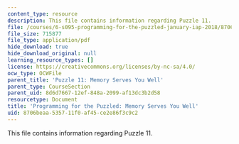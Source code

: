 ```yaml
---
content_type: resource
description: This file contains information regarding Puzzle 11.
file: /courses/6-s095-programming-for-the-puzzled-january-iap-2018/8706beaa535711f0af45ce2e86f3c9c2_MIT6_S095IAP18_Puzzle_11.pdf
file_size: 715877
file_type: application/pdf
hide_download: true
hide_download_original: null
learning_resource_types: []
license: https://creativecommons.org/licenses/by-nc-sa/4.0/
ocw_type: OCWFile
parent_title: 'Puzzle 11: Memory Serves You Well'
parent_type: CourseSection
parent_uid: 8d6d7667-12ef-848a-2099-af13dc3b2d58
resourcetype: Document
title: 'Programming for the Puzzled: Memory Serves You Well'
uid: 8706beaa-5357-11f0-af45-ce2e86f3c9c2
---
```

This file contains information regarding Puzzle 11.